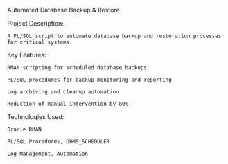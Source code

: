 Automated Database Backup & Restore

Project Description:

	A PL/SQL script to automate database backup and restoration processes for critical systems.

Key Features:

	RMAN scripting for scheduled database backups
	
	PL/SQL procedures for backup monitoring and reporting
	
	Log archiving and cleanup automation
	
	Reduction of manual intervention by 80%

Technologies Used:

	Oracle RMAN
	
	PL/SQL Procedures, DBMS_SCHEDULER
	
	Log Management, Automation

